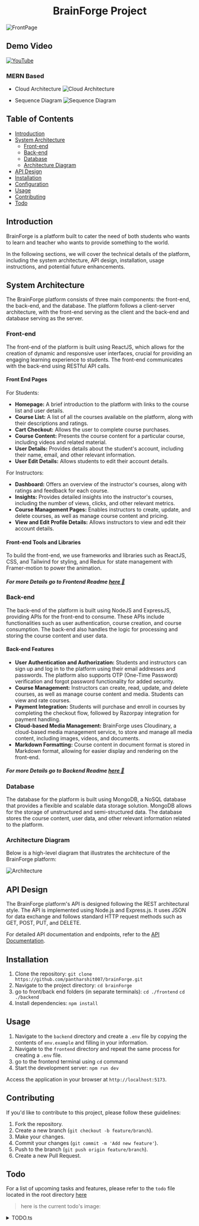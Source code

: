 <h1 align="center"> BrainForge Project </h1>

![FrontPage](./frontend/public/Images/frontPage.png)

## Demo Video

[![YouTube](./frontend/public/Images/frontPage.png)](https://youtu.be/nk1AYOY_lS0)

### MERN Based

- Cloud Architecture
  ![Cloud Architecture](./frontend/public/Images/Cloud-Architecture.png)

- Sequence Diagram
  ![Sequence Diagram](./frontend/public/Images/Sequence-Diagram.png)

## Table of Contents

- [Introduction](#introduction)
- [System Architecture](#system-architecture)
  - [Front-end](#front-end)
  - [Back-end](#back-end)
  - [Database](#database)
  - [Architecture Diagram](#architecture-diagram)
- [API Design](#api-design)
- [Installation](#installation)
- [Configuration](#configuration)
- [Usage](#usage)
- [Contributing](#contributing)
- [Todo](#todo)

## Introduction

BrainForge is a platform built to cater the need of both students who wants to learn and teacher who wants to provide something to the world.

In the following sections, we will cover the technical details of the platform, including the system architecture, API design, installation, usage instructions, and potential future enhancements.

## System Architecture

The BrainForge platform consists of three main components: the front-end, the back-end, and the database. The platform follows a client-server architecture, with the front-end serving as the client and the back-end and database serving as the server.

### Front-end

The front-end of the platform is built using ReactJS, which allows for the creation of dynamic and responsive user interfaces, crucial for providing an engaging learning experience to students. The front-end communicates with the back-end using RESTful API calls.

#### Front End Pages

For Students:

- **Homepage:** A brief introduction to the platform with links to the course list and user details.
- **Course List:** A list of all the courses available on the platform, along with their descriptions and ratings.
- **Cart Checkout:** Allows the user to complete course purchases.
- **Course Content:** Presents the course content for a particular course, including videos and related material.
- **User Details:** Provides details about the student's account, including their name, email, and other relevant information.
- **User Edit Details:** Allows students to edit their account details.

For Instructors:

- **Dashboard:** Offers an overview of the instructor's courses, along with ratings and feedback for each course.
- **Insights:** Provides detailed insights into the instructor's courses, including the number of views, clicks, and other relevant metrics.
- **Course Management Pages:** Enables instructors to create, update, and delete courses, as well as manage course content and pricing.
- **View and Edit Profile Details:** Allows instructors to view and edit their account details.

#### Front-end Tools and Libraries

To build the front-end, we use frameworks and libraries such as ReactJS, CSS, and Tailwind for styling, and Redux for state management with Framer-motion to power the animation.

##### For more Details go to Frontend Readme [here 🚀](/frontend)

### Back-end

The back-end of the platform is built using NodeJS and ExpressJS, providing APIs for the front-end to consume. These APIs include functionalities such as user authentication, course creation, and course consumption. The back-end also handles the logic for processing and storing the course content and user data.

#### Back-end Features

- **User Authentication and Authorization:** Students and instructors can sign up and log in to the platform using their email addresses and passwords. The platform also supports OTP (One-Time Password) verification and forgot password functionality for added security.
- **Course Management:** Instructors can create, read, update, and delete courses, as well as manage course content and media. Students can view and rate courses.
- **Payment Integration:** Students will purchase and enroll in courses by completing the checkout flow, followed by Razorpay integration for payment handling.
- **Cloud-based Media Management:** BrainForge uses Cloudinary, a cloud-based media management service, to store and manage all media content, including images, videos, and documents.
- **Markdown Formatting:** Course content in document format is stored in Markdown format, allowing for easier display and rendering on the front-end.

##### For more Details go to Backend Readme [here 🚀](/backend)

### Database

The database for the platform is built using MongoDB, a NoSQL database that provides a flexible and scalable data storage solution. MongoDB allows for the storage of unstructured and semi-structured data. The database stores the course content, user data, and other relevant information related to the platform.

### Architecture Diagram

Below is a high-level diagram that illustrates the architecture of the BrainForge platform:

![Architecture](./frontend/public/Images/Cloud-Architecture.png)

## API Design

The BrainForge platform's API is designed following the REST architectural style. The API is implemented using Node.js and Express.js. It uses JSON for data exchange and follows standard HTTP request methods such as GET, POST, PUT, and DELETE.

For detailed API documentation and endpoints, refer to the [API Documentation](/api-docs).

## Installation

1. Clone the repository: `git clone https://github.com/pantharshit007/brainForge.git`
2. Navigate to the project directory: `cd brainForge`
3. go to front/back end folders (in separate terminals):
   `cd ./frontend`
   `cd ./backend`
4. Install dependencies: `npm install`

## Usage

1. Navigate to the `backend` directory and create a `.env` file by copying the contents of `env.example` and filling in your information.
2. Navigate to the `frontend` directory and repeat the same process for creating a `.env` file.
3. go to the frontend terminal using `cd` command
4. Start the development server: `npm run dev`

Access the application in your browser at `http://localhost:5173`.

## Contributing

If you'd like to contribute to this project, please follow these guidelines:

1. Fork the repository.
2. Create a new branch (`git checkout -b feature/branch`).
3. Make your changes.
4. Commit your changes (`git commit -m 'Add new feature'`).
5. Push to the branch (`git push origin feature/branch`).
6. Create a new Pull Request.

## Todo

For a list of upcoming tasks and features, please refer to the `todo` file located in the root directory [here](/frontend/TODO.ts)

> here is the current todo's image:

<details>
  <summary>TODO.ts</summary>
  
  used extension [here](https://marketplace.visualstudio.com/items?itemName=aaron-bond.better-comments) 
  
![TODO](./frontend/public/Images/todo.png)

</details>
